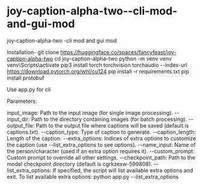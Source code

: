 # joy-caption-alpha-two--cli-mod-and-gui-mod
joy-caption-alpha-two -cli mod and gui mod

Installation-
git clone https://huggingface.co/spaces/fancyfeast/joy-caption-alpha-two
cd joy-caption-alpha-two
python -m venv venv
venv\Scripts\activate
pip3 install torch torchvision torchaudio --index-url https://download.pytorch.org/whl/cu124
pip install -r requirements.txt
pip install protobuf


Use app.py for cli


Parameters:

input_image: Path to the input image (for single image processing).
--input_dir: Path to the directory containing images (for batch processing).
--output_file: Path to the output file where captions will be saved (default is captions.txt).
--caption_type: Type of caption to generate.
--caption_length: Length of the caption.
--extra_options: Indices of extra options to customize the caption (use --list_extra_options to see options).
--name_input: Name of the person/character (used if an extra option requires it).
--custom_prompt: Custom prompt to override all other settings.
--checkpoint_path: Path to the model checkpoint directory (default is cgrkzexw-599808).
--list_extra_options: If specified, the script will list available extra options and exit.
To list available extra options:
python app.py --list_extra_options
